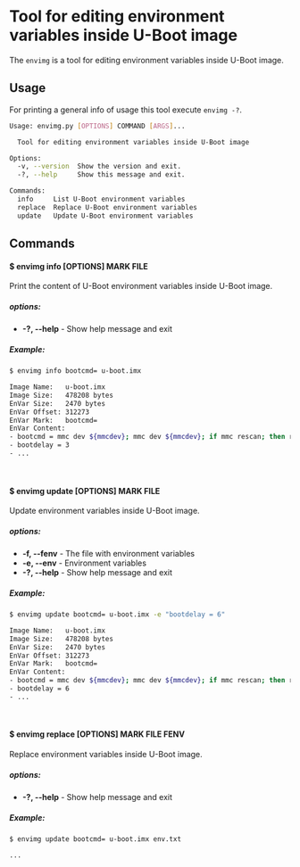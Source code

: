 Tool for editing environment variables inside U-Boot image
==========================================================

The `envimg` is a tool for editing environment variables inside U-Boot image.

Usage
-----

For printing a general info of usage this tool execute `envimg -?`.

```sh
Usage: envimg.py [OPTIONS] COMMAND [ARGS]...

  Tool for editing environment variables inside U-Boot image

Options:
  -v, --version  Show the version and exit.
  -?, --help     Show this message and exit.

Commands:
  info     List U-Boot environment variables
  replace  Replace U-Boot environment variables
  update   Update U-Boot environment variables
```

## Commands

#### $ envimg info [OPTIONS] MARK FILE

Print the content of U-Boot environment variables inside U-Boot image.

##### options:
* **-?, --help** - Show help message and exit

##### Example:

```sh
$ envimg info bootcmd= u-boot.imx

Image Name:   u-boot.imx
Image Size:   478208 bytes
EnVar Size:   2470 bytes
EnVar Offset: 312273
EnVar Mark:   bootcmd=
EnVar Content:
- bootcmd = mmc dev ${mmcdev}; mmc dev ${mmcdev}; if mmc rescan; then run mmcboot; else run netboot; fi;
- bootdelay = 3
- ...
```

<br>

#### $ envimg update [OPTIONS] MARK FILE

Update environment variables inside U-Boot image.

##### options:
* **-f, --fenv** - The file with environment variables
* **-e, --env**  - Environment variables
* **-?, --help** - Show help message and exit

##### Example:

```sh
$ envimg update bootcmd= u-boot.imx -e "bootdelay = 6"

Image Name:   u-boot.imx
Image Size:   478208 bytes
EnVar Size:   2470 bytes
EnVar Offset: 312273
EnVar Mark:   bootcmd=
EnVar Content:
- bootcmd = mmc dev ${mmcdev}; mmc dev ${mmcdev}; if mmc rescan; then run mmcboot; else run netboot; fi;
- bootdelay = 6
- ...
```

<br>

#### $ envimg replace [OPTIONS] MARK FILE FENV

Replace environment variables inside U-Boot image.

##### options:
* **-?, --help** - Show help message and exit

##### Example:

```sh
$ envimg update bootcmd= u-boot.imx env.txt

...
```